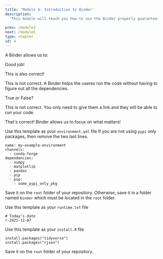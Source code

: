 ```yaml
---
title: 'Module 4: Introduction to Binder'
description:
  'This module will teach you how to use the Binder properly guaranteeing reproducibility of your notebooks and repositories.
  '
prev: /module3
next: /module5
type: chapter
id: 4
---
```


<exercise id="0" title="Learning Outcomes" type="slides">

<slides source="chapter4_00_learning_outcomes">
</slides>

</exercise>

<exercise id="1" title="Introduction to Binder" type="slides">

<slides source="chapter4_01_introduction_to_binder">
</slides>

</exercise>

<exercise id="2" title="Trivia Time!">

A Binder allows us to:

<choice id="1">
<opt text="Reproduce the environment we are working in and allow others to run our Jupyter Notebooks or R scripts."  correct="true">

Good job!

</opt>

<opt text="Deploy code, graphs, and text and allow others to run our code." correct = "true">

This is also correct!

</opt>

<opt text="Teach the users of our code how to install dependencies">

This is not correct. A Binder helps the useres run the code without having to figure out all the dependencies.

</opt>
</choice>

True or False? 

<choice id="2">
<opt text= "Sharing a Binder repository with another user is complicated" >
 
This is not correct. You only need to give them a link and they will be able to run your code.

</opt>

<opt text="With Binder, you can spend the time understanding the code rather than  understanding how to set up the environment to run the code." correct="true">

That's correct! Binder allows us to focus on what matters!

</opt>

</choice>

</exercise>

<exercise id="3" title="What Does a Binder Need?" type="slides">

<slides source="chapter4_02_what_does_a_binder_repo_need">
</slides>

</exercise>

<exercise id="4" title="Setting Up a Python Binder" type="slides">

<slides source="chapter4_03_python_repository">
</slides>

</exercise>

<exercise id="5" title="environment.yml template" >

Use this template as your `environment.yml` file
If you are not using `pypi` only packages, then remove the two last lines.

```
name: my-example-environment
channels:
  - conda-forge
dependencies:
  - numpy
  - matplotlib
  - pandas
  - pip
  - pip:
    - some_pypi_only_pkg
```

Save it on the `root` folder of your repository. Otherwise, save it in a folder named `binder` which must be located in the `root` folder.

</exercise>

<exercise id="6" title="Setting Up an R Binder" type="slides">

<slides source="chapter4_04_R_repository">
</slides>

</exercise>

<exercise id="7" title="runtime.txt and install.R template" >

Use this template as your `runtime.txt` file

```
# Today's date
r-2021-12-07
```

Use this template as your `install.R` file

```
install.packages("tidyverse")
install.packages("rjson")
```

Save it on the `root` folder of your repository.

</exercise>

<exercise id="9" title="Summary and Conclusions" type="slides">

<slides source="chapter4_05_summary_and_conclusions">
</slides>

</exercise>